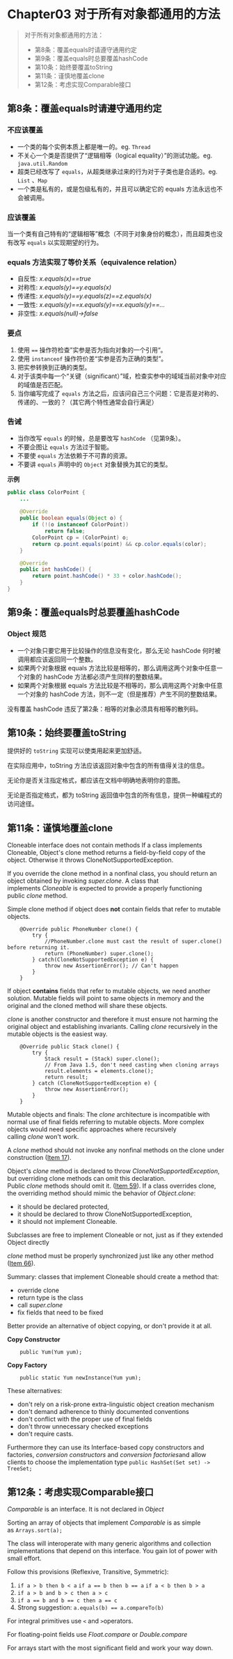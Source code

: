 # Chapter03 对于所有对象都通用的方法

> 对于所有对象都通用的方法：
> - 第8条：覆盖equals时请遵守通用约定
> - 第9条：覆盖equals时总要覆盖hashCode
> - 第10条：始终要覆盖toString
> - 第11条：谨慎地覆盖clone
> - 第12条：考虑实现Comparable接口

## 第8条：覆盖equals时请遵守通用约定

### 不应该覆盖

- 一个类的每个实例本质上都是唯一的。eg. `Thread`
- 不关心一个类是否提供了“逻辑相等（logical equality）”的测试功能。eg. `java.util.Random`
- 超类已经改写了 `equals`，从超类继承过来的行为对于子类也是合适的。eg. `List` 、`Map`
- 一个类是私有的，或是包级私有的，并且可以确定它的 equals 方法永远也不会被调用。

### 应该覆盖

当一个类有自己特有的“逻辑相等”概念（不同于对象身份的概念），而且超类也没有改写 `equals` 以实现期望的行为。

### equals 方法实现了等价关系（equivalence relation）

- 自反性: *x.equals(x)==true*
- 对称性: *x.equals(y)==y.equals(x)*
- 传递性: *x.equals(y)==y.equals(z)==z.equals(x)*
- 一致性: *x.equals(y)==x.equals(y)==x.equals(y)==...*
- 非空性: *x.equals(null)->false*

### 要点

1. 使用 `==` 操作符检查”实参是否为指向对象的一个引用“。
2. 使用 `instanceof` 操作符价差“实参是否为正确的类型”。
3. 把实参转换到正确的类型。
4. 对于该类中每一个“关键（significant）”域，检查实参中的域域当前对象中对应的域值是否匹配。
5. 当你编写完成了 `equals` 方法之后，应该问自己三个问题：它是否是对称的、传递的、一致的？（其它两个特性通常会自行满足）

### 告诫

- 当你改写 `equals` 的时候，总是要改写 `hashCode` （见第9条）。
- 不要企图让 `equals` 方法过于智能。
- 不要使 `equals` 方法依赖于不可靠的资源。
- 不要讲 `equals` 声明中的 `Object` 对象替换为其它的类型。

**示例**  

```java
public class ColorPoint {
    ...
    
	@Override
	public boolean equals(Object o) {
		if (!(o instanceof ColorPoint))
			return false;
		ColorPoint cp = (ColorPoint) o;
		return cp.point.equals(point) && cp.color.equals(color);
	}

	@Override
	public int hashCode() {
		return point.hashCode() * 33 + color.hashCode();
	}
}

```

## 第9条：覆盖equals时总要覆盖hashCode

### Object 规范

- 一个对象只要它用于比较操作的信息没有变化，那么无论 hashCode 何时被调用都应该返回同一个整数。
- 如果两个对象根据 equals 方法比较是相等的，那么调用这两个对象中任意一个对象的 hashCode 方法都必须产生同样的整数结果。
- 如果两个对象根据 equals 方法比较是不相等的，那么调用这两个对象中任意一个对象的 hashCode 方法，则不一定（但是推荐）产生不同的整数结果。

没有覆盖 hashCode 违反了第2条：相等的对象必须具有相等的散列码。

## 第10条：始终要覆盖toString

提供好的 `toString` 实现可以使类用起来更加舒适。

在实际应用中，toString 方法应该返回对象中包含的所有值得关注的信息。

无论你是否关注指定格式，都应该在文档中明确地表明你的意图。

无论是否指定格式，都为 toString 返回值中包含的所有信息，提供一种编程式的访问途径。

## 第11条：谨慎地覆盖clone

Cloneable interface does not contain methods If a class implements Cloneable, Object's clone method returns a field-by-field copy of the object. Otherwise it throws CloneNotSupportedException.

If you override the clone method in a nonfinal class, you should return an object obtained by invoking *super.clone*. A class that implements *Cloneable* is expected to provide a properly functioning public *clone* method.

Simple clone method if object does **not** contain fields that refer to mutable objects.

```
	@Override public PhoneNumber clone() {
		try {
			//PhoneNumber.clone must cast the result of super.clone() before returning it.
			return (PhoneNumber) super.clone();
		} catch(CloneNotSupportedException e) {
			throw new AssertionError(); // Can't happen
		}
	}
```

If object **contains** fields that refer to mutable objects, we need another solution. Mutable fields will point to same objects in memory and the original and the cloned method will share these objects.

*clone* is another constructor and therefore it must ensure not harming the original object and establishing invariants.
Calling *clone* recursively in the mutable objects is the easiest way.

```
	@Override public Stack clone() {
		try {
			Stack result = (Stack) super.clone();
			// From Java 1.5, don't need casting when cloning arrays
			result.elements = elements.clone();
			return result;
		} catch (CloneNotSupportedException e) {
			throw new AssertionError();
		}
	}
```

Mutable objects and finals: The *clone* architecture is incompatible with normal use of final fields referring to mutable objects. More complex objects would need specific approaches where recursively calling *clone* won't work.

A *clone* method should not invoke any nonfinal methods on the clone under construction ([Item 17](https://github.com/HugoMatilla/Effective-JAVA-Summary#17-design-and-document-for-inheritance-or-else-prohibit-it)).

Object's *clone* method is declared to throw *CloneNotSupportedException*, but overriding clone methods can omit this declaration.
Public *clone* methods should omit it. ([Item 59](https://github.com/HugoMatilla/Effective-JAVA-Summary#59-avoid-unnecessary-use-of-checked-exceptions)).
If a class overrides clone, the overriding method should mimic the behavior of *Object.clone*:

- it should be declared protected,
- it should be declared to throw CloneNotSupportedException,
- it should not implement Cloneable.

Subclasses are free to implement Cloneable or not, just as if they extended Object directly

*clone* method must be properly synchronized just like any other method ([Item 66](https://github.com/HugoMatilla/Effective-JAVA-Summary#66-synchronize-access-to-shared-mutable-data)).

Summary: classes that implement Cloneable should create a method that:

- override clone
- return type is the class
- call *super.clone*
- fix fields that need to be fixed

Better provide an alternative of object copying, or don't provide it at all.

**Copy Constructor**

```
	public Yum(Yum yum);
```

**Copy Factory**

```
	public static Yum newInstance(Yum yum);
```

These alternatives:

- don't rely on a risk-prone extra-linguistic object creation mechanism
- don't demand adherence to thinly documented conventions
- don't conflict with the proper use of final fields
- don't throw unnecessary checked exceptions
- don't require casts.

Furthermore they can use its Interface-based copy constructors and factories, *conversion constructors* and *conversion factories*and allow clients to choose the implementation type `public HashSet(Set set) -> TreeSet;`

## 第12条：考虑实现Comparable接口

*Comparable* is an interface. It is not declared in *Object*

Sorting an array of objects that implement *Comparable* is as simple as `Arrays.sort(a);`

The class will interoperate with many generic algorithms and collection implementations that depend on this interface. You gain lot of power with small effort.

Follow this provisions (Reflexive, Transitive, Symmetric):

1. `if a > b then b < a` `if a == b then b == a` `if a < b then b > a`
2. `if a > b and b > c then a > c`
3. `if a == b and b == c then a == c`
4. Strong suggestion: `a.equals(b) == a.compareTo(b)`

For integral primitives use `<` and `>`operators.

For floating-point fields use *Float.compare* or *Double.compare*

For arrays start with the most significant field and work your way down.